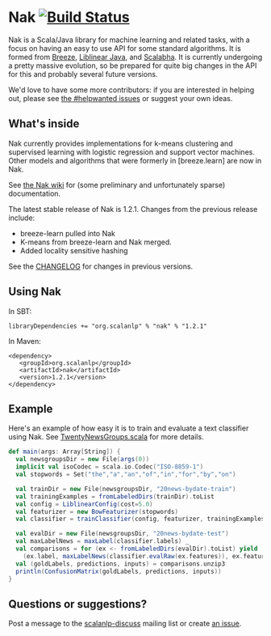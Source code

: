 # Nak [![Build Status](https://travis-ci.org/scalanlp/nak.svg?branch=master)](https://travis-ci.org/scalanlp/nak)

Nak is a Scala/Java library for machine learning and related tasks, with a focus on having an easy to use API for some standard algorithms. It is formed from [Breeze](https://github.com/scalanlp/breeze), [Liblinear Java](http://liblinear.bwaldvogel.de/), and [Scalabha](https://github.com/utcompling/Scalabha). It is currently undergoing a pretty massive evolution, so be prepared for quite big changes in the API for this and probably several future versions.

We'd love to have some more contributors: if you are interested in helping out, please see [the #helpwanted issues](https://github.com/scalanlp/nak/issues/search?q=%23helpwanted) or suggest your own ideas.

## What's inside

Nak currently provides implementations for k-means clustering and supervised learning with logistic regression and support vector machines. Other models and algorithms that were formerly in [breeze.learn] are now in Nak.

See [the Nak wiki](https://github.com/scalanlp/nak/wiki) for (some preliminary and unfortunately sparse) documentation.

The latest stable release of Nak is 1.2.1. Changes from the previous release include:

* breeze-learn pulled into Nak
* K-means from breeze-learn and Nak merged.
* Added locality sensitive hashing

See the [CHANGELOG](https://github.com/scalanlp/nak/wiki/CHANGELOG) for changes in previous versions.

## Using Nak

In SBT:

    libraryDependencies += "org.scalanlp" % "nak" % "1.2.1"

In Maven:

    <dependency>
       <groupId>org.scalanlp</groupId>
       <artifactId>nak</artifactId>
       <version>1.2.1</version>
    </dependency>


## Example

Here's an example of how easy it is to train and evaluate a text classifier using Nak. See [TwentyNewsGroups.scala](https://github.com/scalanlp/nak/blob/master/src/main/scala/nak/example/TwentyNewsGroups.scala) for more details.


```scala
def main(args: Array[String]) {
  val newsgroupsDir = new File(args(0))
  implicit val isoCodec = scala.io.Codec("ISO-8859-1")
  val stopwords = Set("the","a","an","of","in","for","by","on")

  val trainDir = new File(newsgroupsDir, "20news-bydate-train")
  val trainingExamples = fromLabeledDirs(trainDir).toList
  val config = LiblinearConfig(cost=5.0)
  val featurizer = new BowFeaturizer(stopwords)
  val classifier = trainClassifier(config, featurizer, trainingExamples)

  val evalDir = new File(newsgroupsDir, "20news-bydate-test")
  val maxLabelNews = maxLabel(classifier.labels) _
  val comparisons = for (ex <- fromLabeledDirs(evalDir).toList) yield
    (ex.label, maxLabelNews(classifier.evalRaw(ex.features)), ex.features)
  val (goldLabels, predictions, inputs) = comparisons.unzip3
  println(ConfusionMatrix(goldLabels, predictions, inputs))
}
```


## Questions or suggestions?

Post a message to the [scalanlp-discuss](https://groups.google.com/forum/?fromgroups#!forum/scalanlp-discuss) mailing list or create [an issue](https://github.com/scalanlp/nak/issues).

